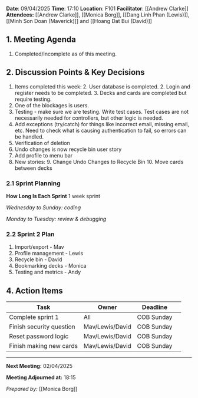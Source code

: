 **Date**: 09/04/2025
**Time**: 17:10
**Location**: F101
**Facilitator**: [[Andrew Clarke]]
**Attendees:** [[Andrew Clarke]], [[Monica Borg]], [[Dang Linh Phan (Lewis)]], [[Minh Son Doan (Maverick)]] and [[Hoang Dat Bui (David)]]

## **1. Meeting Agenda**
1. Completed/incomplete as of this meeting. 

## **2. Discussion Points & Key Decisions**
1. Items completed this week:
   2. User database is completed. 
   2. Login and register needs to be completed. 
   3. Decks and cards are completed but require testing. 
2. One of the blockages is users. 
3. Testing - make sure we are testing. Write test cases. Test cases are not necessarily needed for controllers, but other logic is needed. 
4. Add exceptions (try/catch) for things like incorrect email, missing email, etc. Need to check what is causing authentication to fail, so errors can be handled. 
5. Verification of deletion 
6. Undo changes is now recycle bin user story
7. Add profile to menu bar
8. New stories:
   9. Change Undo Changes to Recycle Bin
   10. Move cards between decks 


### **2.1 Sprint Planning**
**How Long Is Each Sprint**
1 week sprint

_Wednesday to Sunday: coding_

_Monday to Tuesday: review & debugging_


### 2.2 Sprint 2 Plan 
1. Import/export - Mav
2. Profile management - Lewis
3. Recycle bin - David
4. Bookmarking decks - Monica
4. Testing and metrics - Andy


## **4. Action Items**

| **Task**                 | **Owner**       | **Deadline** |     |
|--------------------------|-----------------|--------------| --- |
| Complete sprint 1        | All             | COB Sunday   |     |
| Finish security question | Mav/Lewis/David | COB Sunday     |     |
| Reset password logic     |  Mav/Lewis/David               | COB Sunday      |     |
| Finish making new cards  | Mav/Lewis/David                | COB Sunday          |     |

---
**Next Meeting:** 02/04/2025

**Meeting Adjourned at:** 18:15

_Prepared by:_ [[Monica Borg]]